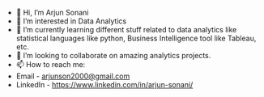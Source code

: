 - 👋 Hi, I’m Arjun Sonani
- 👀 I’m interested in Data Analytics
- 🌱 I’m currently learning different stuff related to data analytics like statistical languages like python, Business Intelligence tool like Tableau, etc.
- 💞️ I’m looking to collaborate on amazing analytics projects.
- 📫 How to reach me: 
- Email - arjunson2000@gmail.com
- LinkedIn - https://www.linkedin.com/in/arjun-sonani/

<!---
Arjunson/Arjunson is a ✨ special ✨ repository because its `README.md` (this file) appears on your GitHub profile.
You can click the Preview link to take a look at your changes.
--->
